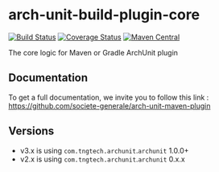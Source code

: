 # arch-unit-build-plugin-core

[![Build Status](https://travis-ci.org/societe-generale/arch-unit-build-plugin-core.svg?branch=master)](https://travis-ci.org/societe-generale/arch-unit-build-plugin-core)
[![Coverage Status](https://coveralls.io/repos/github/societe-generale/arch-unit-build-plugin-core/badge.svg?branch=master)](https://coveralls.io/github/societe-generale/arch-unit-build-plugin-core?branch=master)
[![Maven Central](https://maven-badges.herokuapp.com/maven-central/com.societegenerale.commons/arch-unit-build-plugin-core/badge.svg?style=plastic)](https://maven-badges.herokuapp.com/maven-central/com.societegenerale.commons/arch-unit-build-plugin-core)

The core logic for Maven or Gradle ArchUnit plugin

## Documentation

To get a full documentation, we invite you to follow this link : https://github.com/societe-generale/arch-unit-maven-plugin

## Versions

-  v3.x is using `com.tngtech.archunit`.`archunit` 1.0.0+
-  v2.x is using `com.tngtech.archunit`.`archunit` 0.x.x